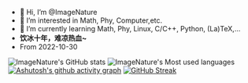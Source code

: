 - 👋 Hi, I’m @ImageNature
- 👀 I’m interested in Math, Phy, Computer,etc.
- 🌱 I’m currently learning Math, Phy, Linux, C/C++, Python, (La)TeX,...
- **饮冰十年，难凉热血~**
- From 2022-10-30
<!---
ImageNature/ImageNature is a ✨ special ✨ repository because its `README.md` (this file) appears on your GitHub profile.
You can click the Preview link to take a look at your changes.

- 💞️ I’m looking to collaborate on ...
- 📫 How to reach me ...
--->

![ImageNature's GitHub stats](https://github-readme-stats.vercel.app/api?username=ImageNature&show_icons=true&theme=transparent)
![ImageNature's Most used languages](https://github-readme-stats.vercel.app/api/top-langs/?username=ImageNature&theme=vue&layout=compact&hide_border=true&langs_count=10)
[![Ashutosh's github activity graph](https://github-readme-activity-graph.vercel.app/graph?username=ImageNature&theme=vue)](https://github.com/ashutosh00710/github-readme-activity-graph)
[![GitHub Streak](https://streak-stats.demolab.com/?user=ImageNature&theme=vue)](https://git.io/streak-stats)
